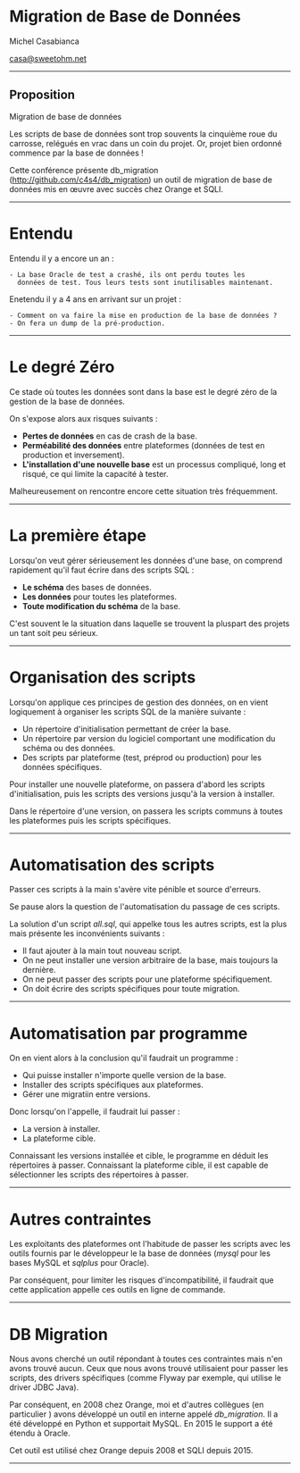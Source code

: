 
Migration de Base de Données
============================

Michel Casabianca

casa@sweetohm.net

---
Proposition
-----------

Migration de base de données

Les scripts de base de données sont trop souvents la cinquième roue du carrosse, relégués en vrac dans un coin du projet. Or, projet bien ordonné commence par la base de données !

Cette conférence présente db_migration (http://github.com/c4s4/db_migration) un outil de migration de base de données mis en œuvre avec succès chez Orange et SQLI.

---
# Entendu

Entendu il y a encore un an :

    - La base Oracle de test a crashé, ils ont perdu toutes les
      données de test. Tous leurs tests sont inutilisables maintenant.

Enetendu il y a 4 ans en arrivant sur un projet :

    - Comment on va faire la mise en production de la base de données ?
    - On fera un dump de la pré-production.

---
# Le degré Zéro

Ce stade où toutes les données sont dans la base est le degré zéro de la gestion de la base de données.

On s'expose alors aux risques suivants :

- **Pertes de données** en cas de crash de la base.
- **Perméabilité des données** entre plateformes (données de test en production et inversement).
- **L'installation d'une nouvelle base** est un processus compliqué, long et risqué, ce qui limite la capacité à tester.

Malheureusement on rencontre encore cette situation très fréquemment.

---
# La première étape

Lorsqu'on veut gérer sérieusement les données d'une base, on comprend rapidement qu'il faut écrire dans des scripts SQL :

- **Le schéma** des bases de données.
- **Les données** pour toutes les plateformes.
- **Toute modification du schéma** de la base.

C'est souvent le la situation dans laquelle se trouvent la pluspart des projets un tant soit peu sérieux.

---
# Organisation des scripts

Lorsqu'on applique ces principes de gestion des données, on en vient logiquement à organiser les scripts SQL de la manière suivante :

- Un répertoire d'initialisation permettant de créer la base.
- Un répertoire par version du logiciel comportant une modification du schéma ou des données.
- Des scripts par plateforme (test, préprod ou production) pour les données spécifiques.

Pour installer une nouvelle plateforme, on passera d'abord les scripts d'initialisation, puis les scripts des versions jusqu'à la version à installer.

Dans le répertoire d'une version, on passera les scripts communs à toutes les plateformes puis les scripts spécifiques.

---
# Automatisation des scripts

Passer ces scripts à la main s'avère vite pénible et source d'erreurs.

Se pause alors la question de l'automatisation du passage de ces scripts.

La solution d'un script *all.sql*, qui appelke tous les autres scripts, est la plus mais présente les inconvénients suivants :

- Il faut ajouter à la main tout nouveau script.
- On ne peut installer une version arbitraire de la base, mais toujours la dernière.
- On ne peut passer des scripts pour une plateforme spécifiquement.
- On doit écrire des scripts spécifiques pour toute migration.

---
# Automatisation par programme

On en vient alors à la conclusion qu'il faudrait un programme :

- Qui puisse installer n'importe quelle version de la base.
- Installer des scripts spécifiques aux plateformes.
- Gérer une migratiin entre versions.

Donc lorsqu'on l'appelle, il faudrait lui passer :

- La version à installer.
- La plateforme cible.

Connaissant les versions installée et cible, le programme en déduit les répertoires à passer. Connaissant la plateforme cible, il est capable de sélectionner les scripts des répertoires à passer.

---
# Autres contraintes

Les exploitants des plateformes ont l'habitude de passer les scripts avec les outils fournis par le développeur le la base de données (*mysql* pour les bases MySQL et *sqlplus* pour Oracle).

Par conséquent, pour limiter les risques d'incompatibilité, il faudrait que cette application appelle ces outils en ligne de commande.

---
# DB Migration

Nous avons cherché un outil répondant à toutes ces contraintes mais n'en avons trouvé aucun. Ceux que nous avons trouvé utilisaient pour passer les scripts, des drivers spécifiques (comme Flyway par exemple, qui utilise le driver JDBC Java).

Par conséquent, en 2008 chez Orange, moi et d'autres collègues (en particulier ) avons développé un outil en interne appelé *db_migration*. Il a été développé en Python et supportait MySQL. En 2015 le support a été étendu à Oracle.

Cet outil est utilisé chez Orange depuis 2008 et SQLI depuis 2015.

---



















